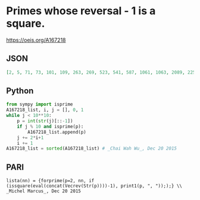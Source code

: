 # Primes whose reversal \- 1 is a square\.
https://oeis.org/A167218
## JSON
```JSON
[2, 5, 71, 73, 101, 109, 263, 269, 523, 541, 587, 1061, 1063, 2089, 2251, 2273, 2297, 2843, 2861, 5441, 5477, 5483, 6203, 6221, 7129, 7507, 7937, 10009, 10163, 10169, 10487, 10691, 20201, 20693, 22391, 22769, 24023, 24877, 26141, 26171, 26723]
```
## Python
```Python
from sympy import isprime
A167218_list, i, j = [], 0, 1
while j < 10**10:
    p = int(str(j)[::-1])
    if j % 10 and isprime(p):
        A167218_list.append(p)
    j += 2*i+1
    i += 1
A167218_list = sorted(A167218_list) # _Chai Wah Wu_, Dec 20 2015
```
## PARI
```PARI
lista(nn) = {forprime(p=2, nn, if (issquare(eval(concat(Vecrev(Str(p))))-1), print1(p, ", ")););} \\ _Michel Marcus_, Dec 20 2015
```
